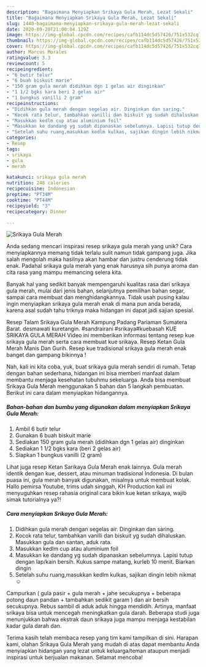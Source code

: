 ```yaml
---
description: "Bagaimana Menyiapkan Srikaya Gula Merah, Lezat Sekali"
title: "Bagaimana Menyiapkan Srikaya Gula Merah, Lezat Sekali"
slug: 1440-bagaimana-menyiapkan-srikaya-gula-merah-lezat-sekali
date: 2020-09-20T21:00:04.129Z
image: https://img-global.cpcdn.com/recipes/cafb114dc5d57426/751x532cq70/srikaya-gula-merah-foto-resep-utama.jpg
thumbnail: https://img-global.cpcdn.com/recipes/cafb114dc5d57426/751x532cq70/srikaya-gula-merah-foto-resep-utama.jpg
cover: https://img-global.cpcdn.com/recipes/cafb114dc5d57426/751x532cq70/srikaya-gula-merah-foto-resep-utama.jpg
author: Marcus Morales
ratingvalue: 3.3
reviewcount: 5
recipeingredient:
- "6 butir telur"
- "6 buah biskuit marie"
- "150 gram gula merah didihkan dgn 1 gelas air dinginkan"
- "1 1/2 bgks kara beri 2 gelas air"
- "1 bungkus vanilli 2 gram"
recipeinstructions:
- "Didihkan gula merah dengan segelas air. Dinginkan dan saring."
- "Kocok rata telur, tambahkan vanilli dan biskuit yg sudah dihaluskan. Masukkan gula dan santan, aduk rata."
- "Masukkan kedlm cup atau aluminium foil"
- "Masukkan ke dandang yg sudah dipanaskan sebelumnya. Lapisi tutup dengan lap/kain bersih. Kukus sampe matang, kurleb 10 menit. Biarkan dingin"
- "Setelah suhu ruang,masukkan kedlm kulkas, sajikan dingin lebih nikmat☺"
categories:
- Resep
tags:
- srikaya
- gula
- merah

katakunci: srikaya gula merah 
nutrition: 248 calories
recipecuisine: Indonesian
preptime: "PT34M"
cooktime: "PT44M"
recipeyield: "3"
recipecategory: Dinner

---
```



![Srikaya Gula Merah](https://img-global.cpcdn.com/recipes/cafb114dc5d57426/751x532cq70/srikaya-gula-merah-foto-resep-utama.jpg)

Anda sedang mencari inspirasi resep srikaya gula merah yang unik? Cara menyiapkannya memang tidak terlalu sulit namun tidak gampang juga. Jika salah mengolah maka hasilnya akan hambar dan justru cenderung tidak enak. Padahal srikaya gula merah yang enak harusnya sih punya aroma dan cita rasa yang mampu memancing selera kita.

Banyak hal yang sedikit banyak mempengaruhi kualitas rasa dari srikaya gula merah, mulai dari jenis bahan, selanjutnya pemilihan bahan segar, sampai cara membuat dan menghidangkannya. Tidak usah pusing kalau ingin menyiapkan srikaya gula merah enak di mana pun anda berada, karena asal sudah tahu triknya maka hidangan ini dapat jadi sajian spesial.

Resep Talam Srikaya Gula Merah Kampung Padang Pariaman Sumatera Barat. desmawati kuretangin. #sandrairani #srikaya#kuebasah KUE SRIKAYA GULA MERAH Video ini memberikan informasi tentang resep kue srikaya gula merah serta cara membuat kue srikaya. Resep Ketan Gula Merah Manis Dan Gurih. Resep kue tradisional srikaya gula merah enak banget dan gampang bikinnya !


Nah, kali ini kita coba, yuk, buat srikaya gula merah sendiri di rumah. Tetap dengan bahan sederhana, hidangan ini bisa memberi manfaat dalam membantu menjaga kesehatan tubuhmu sekeluarga. Anda bisa membuat Srikaya Gula Merah menggunakan 5 bahan dan 5 langkah pembuatan. Berikut ini cara dalam menyiapkan hidangannya.

<!--inarticleads1-->

##### Bahan-bahan dan bumbu yang digunakan dalam menyiapkan Srikaya Gula Merah:

1. Ambil 6 butir telur
1. Gunakan 6 buah biskuit marie
1. Sediakan 150 gram gula merah (didihkan dgn 1 gelas air) dinginkan
1. Sediakan 1 1/2 bgks kara (beri 2 gelas air)
1. Siapkan 1 bungkus vanilli (2 gram)


Lihat juga resep Ketan Sarikaya Gula Merah enak lainnya. Gula merah identik dengan kue, dessert, atau minuman tradisional Indonesia. Di bulan puasa ini, gula merah banyak digunakan, misalnya untuk membuat kolak. Hallo pemirsa Youtube, trims udah singgah, KH Production kali ini menyuguhkan resep rahasia original cara bikin kue ketan srikaya, wajib simak tutorialnya ya?! 

<!--inarticleads2-->

##### Cara menyiapkan Srikaya Gula Merah:

1. Didihkan gula merah dengan segelas air. Dinginkan dan saring.
1. Kocok rata telur, tambahkan vanilli dan biskuit yg sudah dihaluskan. Masukkan gula dan santan, aduk rata.
1. Masukkan kedlm cup atau aluminium foil
1. Masukkan ke dandang yg sudah dipanaskan sebelumnya. Lapisi tutup dengan lap/kain bersih. Kukus sampe matang, kurleb 10 menit. Biarkan dingin
1. Setelah suhu ruang,masukkan kedlm kulkas, sajikan dingin lebih nikmat☺


Campurkan ( gula pasir + gula merah + jahe secukupnya + beberapa potong daun pandan + tambahkan sedikit garam ) dan air bersih secukupnya. Rebus sambil di aduk aduk hingga mendidih. Artinya, manfaat srikaya bisa untuk mencegah meningkatkan gula darah. Beberapa studi juga menunjukkan bahwa ekstrak daun srikaya juga mampu menjaga kestabilan kadar gula darah dan. 

Terima kasih telah membaca resep yang tim kami tampilkan di sini. Harapan kami, olahan Srikaya Gula Merah yang mudah di atas dapat membantu Anda menyiapkan hidangan yang lezat untuk keluarga/teman ataupun menjadi inspirasi untuk berjualan makanan. Selamat mencoba!
